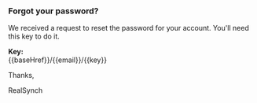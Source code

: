### Forgot your password?

We received a request to reset the password for your account. You'll
need this key to do it.

__Key:__  
{{baseHref}}/{{email}}/{{key}}

Thanks,

RealSynch
